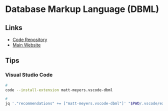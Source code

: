 # Database Markup Language (DBML)

## Links

- [Code Repository](https://github.com/holistics/dbml)
- [Main Website](https://dbml.org/)

## Tips

### Visual Studio Code

```sh
#
code --install-extension matt-meyers.vscode-dbml

#
jq '."recommendations" += ["matt-meyers.vscode-dbml"]' "$PWD/.vscode/extensions.json" | sponge "$PWD/.vscode/extensions.json"
```
